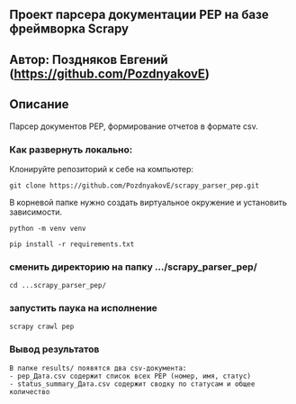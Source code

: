 ## Проект парсера документации PEP на базе фреймворка Scrapy
## Автор: Поздняков Евгений (https://github.com/PozdnyakovE)
## Описание
Парсер документов PEP, формирование отчетов в формате csv.
### Как развернуть локально:
Клонируйте репозиторий к себе на компьютер:
```
git clone https://github.com/PozdnyakovE/scrapy_parser_pep.git
```
В корневой папке нужно создать виртуальное окружение и установить зависимости.
```
python -m venv venv
```
```
pip install -r requirements.txt
```
### сменить директорию на папку .../scrapy_parser_pep/
```
cd ...scrapy_parser_pep/
```
### запустить паука на исполнение
```
scrapy crawl pep
```
### Вывод результатов
``` 
В папке results/ появятся два csv-документа:
- pep_Дата.csv содержит список всех PEP (номер, имя, статус)
- status_summary_Дата.csv содержит сводку по статусам и общее количество
```